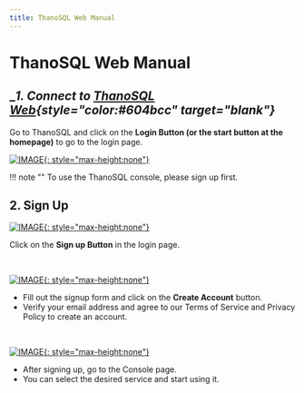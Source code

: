 ```yaml
---
title: ThanoSQL Web Manual
---
```


# __ThanoSQL Web Manual__

## __1. Connect to [ThanoSQL Web](https://www.thanosql.ai/en/){style="color:#604bcc" target="_blank"}__

Go to ThanoSQL and click on the **Login Button (or the start button at the homepage)** to go to the login page.

[![IMAGE](../img/getting_started/img1.png){: style="max-height:none"}](../img/getting_started/img1.png)

!!! note ""
      To use the ThanoSQL console, please sign up first.

## __2. Sign Up__

[![IMAGE](../img/getting_started/img2_0.png){: style="max-height:none"}](../img/getting_started/img2_0.png)

Click on the **Sign up Button** in the login page.

<br>

[![IMAGE](../img/getting_started/img2_1.png){: style="max-height:none"}](../img/getting_started/img2_1.png)

- Fill out the signup form and click on the **Create Account** button.
- Verify your email address and agree to our Terms of Service and Privacy Policy to create an account.

<br>

[![IMAGE](../img/getting_started/img2_2.png){: style="max-height:none"}](../img/getting_started/img2_2.png)

- After signing up, go to the Console page.
- You can select the desired service and start using it.

